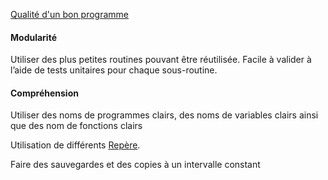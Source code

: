 [Qualité d'un bon programme](Machine%20à%20état.md#Qualité%20d'un%20bon%20programme)

#### Modularité
Utiliser des plus petites routines pouvant être réutilisée. Facile à valider à l’aide de tests unitaires pour chaque sous-routine.

#### Compréhension
Utiliser des noms de programmes clairs, des noms de variables clairs ainsi que des nom de fonctions clairs

Utilisation de différents [Repère](../APP2/Repère.md).

Faire des sauvegardes et des copies à un intervalle constant